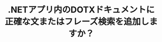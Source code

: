 ---
############################# Static ############################
layout: "auto-gen-gist"
draft: false
path: "ja/search/net/phrase /dotx/"
otherformats: PDF DOC DOT DOCX DOCM DOTM TXT ODT OTT RTF XLS XLT XLSX XLSM XLSB XLTX XLTM XLA XLAM ODS OTS CSV TSV XML PPT PPS POT PPTX PPTM POTX POTM PPSX PPSM ODP PST OST EML EMLX MSG ONE ZIP XHTML MHTML MD CHM EPUB  FB2 

############################# Head ############################
head_title: ".NETアプリの DOTXドキュメントにフレーズ検索を追加するにはどうすればよいですか？"
head_description: "GroupDocs.Search .NET APIを使用すると、ソフトウェアの専門家はフレーズ検索を追加して、.NETAPIを介してDOTXドキュメント内の正確なフレーズまたは提供された単語のシーケンスを見つけることができます。"

############################# Header ############################
title: ".NETアプリ内のDOTXドキュメントに正確な文またはフレーズ検索を追加しますか？"
description: "GroupDocs.Search .NET APIを使用すると、プログラマーは、.NET Apps内のフレーズ検索または正確な文検索を介して、DOTXドキュメントで提供されている単語のシーケンスを見つけることができます。 "

######################### Download Button #######################
button:
    enable: true

############################# About ############################
about:
    enable: true
    title: ".NETアプリで正確な文またはフレーズ検索を使用する方法は？"
    content: |
       正確な文またはフレーズ検索は、ユーザーが特定の順序と消費者によって定義された単語の組み合わせを含む正確な文またはフレーズを持つドキュメント、Web、またはデータベースを検索できるようにする一種の検索です。 これは検索エンジンの用語で非常に一般的な用語であり、ユーザーはインデックス付きドキュメントのテキスト内の指定された単語のシーケンスでドキュメントを検索できます。 GroupDocs.Search for .NETは、非常に便利な高性能ドキュメントおよびテキスト検索APIであり、PDF、HTML、Outlook電子メール、Microsoft Office Word、 Excelワークシート、PowerPointプレゼンテーション、Outlook MSG、PSTなど。 テキストやオブジェクト形式でのクエリの検索、フレーズ検索でのワイルドカードの使用など、フレーズ検索に関連するいくつかの機能のサポートが含まれています。

############################# content ############################
steps:
    enable: true
    block:
    - title_left: ".NETを介してDOTXドキュメントでフレーズ検索を実行する方法"
      content_left: |
       GroupDocs.Search .NET APIを使用すると、ソフトウェア開発者は独自のC＃.NETアプリケーション内にフレーズ検索機能を追加できます。 次の.NETコード例は、わずか数行のコードでテキストとオブジェクトのフレーズ検索を実行する方法を示しています。

      title_right: "DOTXドキュメントでの正確なフレーズ検索"
      content_right: |
         * まず、インデックスフォルダとドキュメントフォルダへのパスを指定する必要があります。
         * [Index](https://apireference.groupdocs.com/search/net/groupdocs.search/index/constructors/2) クラスのインスタンスを呼び出して、指定したフォルダーにインデックスを作成します
         * [検索](https://apireference.groupdocs.com/search/net/groupdocs.search/index/methods/search) メソッドを呼び出して、指定したフォルダーからドキュメントにインデックスを付ける
         * テキスト形式でフレーズクエリ「フレーズテキスト」を検索します
         * オブジェクト形式で「フレーズテキスト」というフレーズを検索します
         * [CreateWordQuery](https://apireference.groupdocs.com/search/net/groupdocs.search/searchquery/methods/createwordquery) メソッドを呼び出してword1、word2を作成し、サブクエリ3を作成する
         * [CreatePhraseSearchQuery](https://apireference.groupdocs.com/search/net/groupdocs.search/searchquery/methods/createphrasesearchquery)メソッドを呼び出して、サブクエリを組み合わせて新しい検索クエリを作成します
         *検索を開始し、検索結果を表示します
         
        
      gisthash: "a5696884acf504acc319ba97465248cd"
      gistfile: "phrase_search_in_text_queries_dotnet.cs"

    - title_left: ".NETを介したDOTXドキュメントでのワイルドカードフレーズ検索"
      content_left: |
        GroupDocs.Search for .NETを使用すると、ソフトウェアプログラマーは、C＃.NETアプリケーション内でワイルドカードを使用してフレーズ検索機能を追加できます。 次の.NETコード例は、C＃アプリケーション内のDOTXドキュメントでワイルドカードフレーズ検索を適用する方法を示しています。

      title_right: "DOTXファイルでワイルドカードフレーズ検索を適用する"
      content_right: |
        * まず、インデックスフォルダとドキュメントフォルダへのパスを指定する必要があります。
        * [Index](https://apireference.groupdocs.com/search/net/groupdocs.search/index/constructors/2) クラスのインスタンスを呼び出して、指定したフォルダーにインデックスを作成します
        * [検索](https://apireference.groupdocs.com/search/net/groupdocs.search/index/methods/search) メソッドを呼び出して、指定したフォルダーからドキュメントにインデックスを付ける
        * テキスト形式でフレーズクエリ「フレーズテキスト」を検索します
        * オブジェクト形式で「フレーズテキスト」というフレーズを検索します
        * [CreateWordQuery](https://apireference.groupdocs.com/search/net/groupdocs.search/searchquery/methods/createwordquery) メソッドを呼び出してword1を作成し、サブクエリ3を作成する
        * [CreateWildcardQuery](https://apireference.groupdocs.com/search/net/groupdocs.search.searchquery/createwildcardquery/methods/1) メソッドを呼び出してwildcard2を作成する
        * [CreatePhraseSearchQuery](https://apireference.groupdocs.com/search/net/groupdocs.search/searchquery/methods/createphrasesearchquery) メソッドを呼び出して、サブクエリを組み合わせて新しい検索クエリを作成します
         *検索を開始し、検索結果を表示します
     
      gisthash: "3ff2bf9f8ba902d8d7ebead67a934654"
      gistfile: "use_wildcards_in_phrase_search_dotnet.cs"
      
    - title_left: ".NET を介してフレーズ検索を他のタイプの検索と組み合わせる"
      content_left: |
        GroupDocs.Search .NETを使用すると、ソフトウェアプログラマーは、フレーズ検索を.NETアプリケーション内の他のタイプの検索と組み合わせることができます。 次の.NETコード例は、単語を表すワイルドカードと単語内の文字の両方を適用する方法を示しています。

      title_right: "フレーズ検索を他の検索と組み合わせるための.NETAPI"
      content_right: |
        * まず、インデックスフォルダとドキュメントフォルダへのパスを指定する必要があります。
        * [Index](https://apireference.groupdocs.com/search/net/groupdocs.search/index/constructors/2) クラスのインスタンスを呼び出して、指定されたフォルダーにインデックスを作成します
        * [検索](https://apireference.groupdocs.com/search/net/groupdocs.search/index/methods/search) メソッドを呼び出して、指定したフォルダーからドキュメントにインデックスを付ける
        *テキスト形式でフレーズを検索します
        *オブジェクト形式でフレーズを検索します
        *単語パターンを定義し、文字列を追加します。
        * [CreateWordPatternQuery](https://apireference.groupdocs.com/search/net/groupdocs.search/searchquery/methods/createwordpatternquery) メソッドを呼び出してwordPattern1とword3を作成する
        * [CreateWildcardQuery](https://apireference.groupdocs.com/search/net/groupdocs.search.searchquery/createwildcardquery/methods/1) メソッドを呼び出してwildcard2を作成する
        * [CreatePhraseSearchQuery](https://apireference.groupdocs.com/search/net/groupdocs.search/searchquery/methods/createphrasesearchquery) メソッドを呼び出して、サブクエリを組み合わせて新しい検索クエリを作成します
        *検索を開始し、検索結果を表示します
     
      gisthash: "db5c32ed21237f3e1cd7cdbde0778c29"
      gistfile: "combine_phrase_search_with_others_dotnet.cs"

    - title_left: "システム要求"
      content_left: |
        GroupDocs.Search for .NETは、すべての主要なプラットフォームとオペレーティングシステムでサポートされています。 完全なシステム要件ガイドについては、以下のコードを実行する前に[システム要件](https://docs.groupdocs.com/search/net/system-requirements/) にアクセスしてください。次の前提条件がインストールされていることを確認してください。 システム：
          *オペレーティングシステム：Microsoft Windows、Linux、MacOS
          *開発環境：Visual Studio、Xamarin、MonoDevelopなど
          *フレームワーク：.NETフレームワーク、.NET標準、.NETコア、モノラル
          * [NuGet](https://www.nuget.org/packages/GroupDocs.search/) から最新バージョンのGroupDocs.Search for.NETAPIを入手してください。
        
      title_right: "GroupDocs.Search を使用する理由"
      content_right: |
        * メモリ内およびディスク上での検索インデックスの作成。
        * ファイル、ストリーム、または構造からインデックスを作成する機能。
        * パスワードで保護されたドキュメントのインデックス作成のサポート。
        * 複数のインデックスのマージのサポート。
        * 検索のインデックス作成中にドキュメントをフィルタリングします。
        * 検索中のスペルチェックのサポート。
        * ブレンドされた文字は完全にサポートされています
        * さまざまな種類の検索を1つの検索クエリに結合します。
        * 単純な単語と正規表現の検索がサポートされています
        * 検索クエリでのエイリアス置換を完全にサポートします。

demos:
    enable: true
        

more_formats:
    enable: true


back_to_top:
    enable: true
---